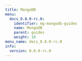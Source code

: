 ```yaml
---
title: MongoDB
menu:
  docs_0.8.0-rc.0:
    identifier: mg-mongodb-guides
    name: MongoDB
    parent: guides
    weight: 10
menu_name: docs_0.8.0-rc.0
info:
  version: 0.8.0-rc.0
---
```


